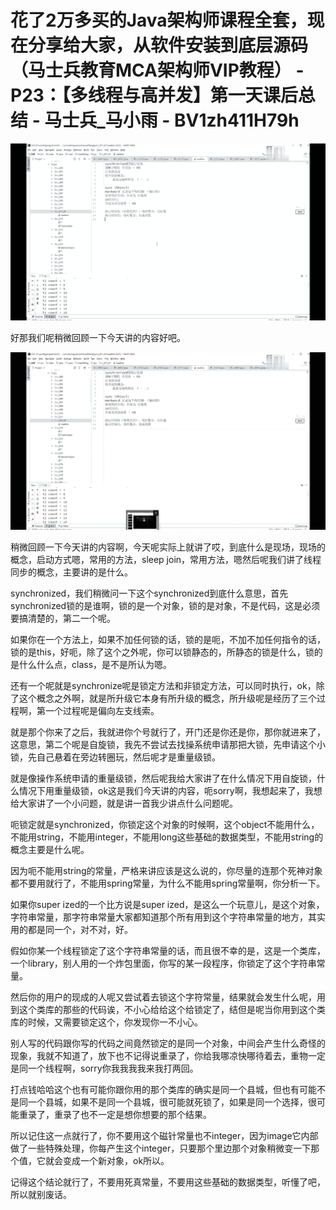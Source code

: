 # 花了2万多买的Java架构师课程全套，现在分享给大家，从软件安装到底层源码（马士兵教育MCA架构师VIP教程） - P23：【多线程与高并发】第一天课后总结 - 马士兵_马小雨 - BV1zh411H79h

![](img/b0910aedc1f2e30bf1874f7ecccedf82_0.png)

好那我们呢稍微回顾一下今天讲的内容好吧。

![](img/b0910aedc1f2e30bf1874f7ecccedf82_2.png)

稍微回顾一下今天讲的内容啊，今天呢实际上就讲了哎，到底什么是现场，现场的概念，启动方式嗯，常用的方法，sleep join，常用方法，嗯然后呢我们讲了线程同步的概念，主要讲的是什么。

synchronized，我们稍微问一下这个synchronized到底什么意思，首先synchronized锁的是谁啊，锁的是一个对象，锁的是对象，不是代码，这是必须要搞清楚的，第二一个呢。

如果你在一个方法上，如果不加任何锁的话，锁的是呃，不加不加任何指令的话，锁的是this，好呃，除了这个之外呢，你可以锁静态的，所静态的锁是什么，锁的是什么什么点，class，是不是所认为嗯。

还有一个呢就是synchronize呢是锁定方法和非锁定方法，可以同时执行，ok，除了这个概念之外啊，就是所升级它本身有所升级的概念，所升级呢是经历了三个过程啊，第一个过程呢是偏向左支线索。

就是那个你来了之后，我就进你个号就行了，开门还是你还是你，那你就进来了，这意思，第二个呢是自旋锁，我先不尝试去找操系统申请那把大锁，先申请这个小锁，先自己悬着在旁边转圈玩，然后呢才是重量级锁。

就是像操作系统申请的重量级锁，然后呢我给大家讲了在什么情况下用自旋锁，什么情况下用重量级锁，ok这是我们今天讲的内容，呃sorry啊，我想起来了，我想给大家讲了一个小问题，就是讲一首我少讲点什么问题呢。

呃锁定就是synchronized，你锁定这个对象的时候啊，这个object不能用什么，不能用string，不能用integer，不能用long这些基础的数据类型，不能用string的概念主要是什么呢。

因为呃不能用string的常量，严格来讲应该是这么说的，你尽量的连那个死神对象都不要用就行了，不能用spring常量，为什么不能用spring常量啊，你分析一下。

如果你super ized的一个比方说是super ized，是这么一个玩意儿，是这个对象，字符串常量，那字符串常量大家都知道那个所有用到这个字符串常量的地方，其实用的都是同一个，对不对，好。

假如你某一个线程锁定了这个字符串常量的话，而且很不幸的是，这是一个类库，一个library，别人用的一个炸包里面，你写的某一段程序，你锁定了这个字符串常量。

然后你的用户的现成的人呢又尝试着去锁这个字符常量，结果就会发生什么呢，用到这个类库的那些的代码诶，不小心给给这个给锁定了，结但是呢当你用到这个类库的时候，又需要锁定这个，你发现你一不小心。

别人写的代码跟你写的代码之间竟然锁定的是同一个对象，中间会产生什么奇怪的现象，我就不知道了，放下也不记得说重录了，你给我哪凉快哪待着去，重物一定是同一个线程啊，sorry你我我我我来我打两回。

打点钱哈哈这个也有可能你跟你用的那个类库的确实是同一个县城，但也有可能不是同一个县城，如果不是同一个县城，很可能就死锁了，如果是同一个选择，很可能重录了，重录了也不一定是想你想要的那个结果。

所以记住这一点就行了，你不要用这个磁针常量也不integer，因为image它内部做了一些特殊处理，你每产生这个integer，只要那个里边那个对象稍微变一下那个值，它就会变成一个新对象，ok所以。

记得这个结论就行了，不要用死真常量，不要用这些基础的数据类型，听懂了吧，所以就别废话。